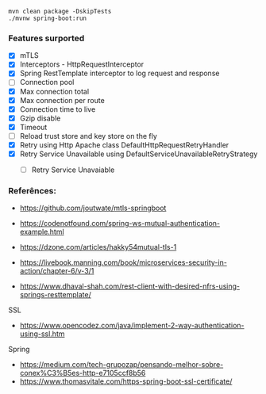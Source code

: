 ```
mvn clean package -DskipTests
./mvnw spring-boot:run
```

### Features surported

- [x] mTLS
- [x] Interceptors - HttpRequestInterceptor
- [x] Spring RestTemplate interceptor to log request and response
- [ ] Connection pool
- [x] Max connection total
- [x] Max connection per route
- [x] Connection time to live
- [x] Gzip disable
- [x] Timeout
- [ ] Reload trust store and key store on the fly
- [x] Retry using Http Apache class DefaultHttpRequestRetryHandler
- [x] Retry Service Unavailable using DefaultServiceUnavailableRetryStrategy
    - [ ] Retry Service Unavaiable
    

### Referênces:
- https://github.com/joutwate/mtls-springboot
  
- https://codenotfound.com/spring-ws-mutual-authentication-example.html
- https://dzone.com/articles/hakky54mutual-tls-1
- https://livebook.manning.com/book/microservices-security-in-action/chapter-6/v-3/1
- https://www.dhaval-shah.com/rest-client-with-desired-nfrs-using-springs-resttemplate/

SSL
- https://www.opencodez.com/java/implement-2-way-authentication-using-ssl.htm

Spring
- https://medium.com/tech-grupozap/pensando-melhor-sobre-conex%C3%B5es-http-e7105ccf8b56
- https://www.thomasvitale.com/https-spring-boot-ssl-certificate/



